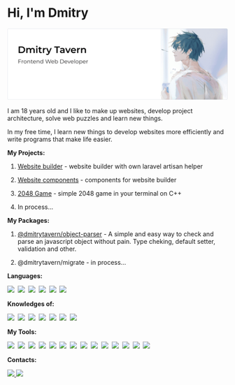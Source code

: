 # **Hi, I'm Dmitry**

<img src="./images/banner.png?raw=true" alt="Banner"/>

I am 18 years old and I like to make up websites, develop project architecture, solve web puzzles and learn new things.

In my free time, I learn new things to develop websites more efficiently and write programs that make life easier.

**My Projects:**

1. [Website builder](https://github.com/dmitrytavern/website-builder) - website builder with own laravel artisan helper

1. [Website components](https://github.com/dmitrytavern/website-components) - components for website builder

1. [2048 Game](https://github.com/dmitrytavern/dtavern-game-2048) - simple 2048 game in your terminal on C++

1. In process...

**My Packages:**

1. [@dmitrytavern/object-parser](https://github.com/dmitrytavern/dtavern-options) - A simple and easy way to check and parse an javascript object without pain. Type cheking, default setter, validation and other.

1. @dmitrytavern/migrate - in process...

**Languages:**

<img src="https://img.shields.io/badge/-HTML5-262626?style=flat&logo=html5&logoColor=E34F26" />&nbsp;
<img src="https://img.shields.io/badge/-PUG-262626?style=flat&logo=pug&logoColor=a86454" />&nbsp;
<img src="https://img.shields.io/badge/-CSS3-262626?style=flat&logo=css3&logoColor=1572B6" />&nbsp;
<img src="https://img.shields.io/badge/-SASS-262626?style=flat&logo=sass&logoColor=23CC6699" />&nbsp;
<img src="https://img.shields.io/badge/-JavaScript-262626?style=flat&logo=javascript" />&nbsp;
<img src="https://img.shields.io/badge/-TypeScript-262626?style=flat&logo=typescript" />&nbsp;

**Knowledges of:**

<img src="https://img.shields.io/badge/-npm-262626?style=flat&logo=npm" />&nbsp;
<img src="https://img.shields.io/badge/-Node-262626?style=flat&logo=node.js&logoColor=90C53F" />&nbsp;
<img src="https://img.shields.io/badge/-React-262626?style=flat&logo=react" />&nbsp;
<img src="https://img.shields.io/badge/-Vue-262626?style=flat&logo=Vue.js" />&nbsp;
<img src="https://img.shields.io/badge/-jQuery-262626?style=flat&logo=jQuery&logoColor=0769AD" />&nbsp;
<img src="https://img.shields.io/badge/-Docker-262626?style=flat&logo=docker&logoColor=2497ED" />&nbsp;
<img src="https://img.shields.io/badge/-Express-262626?style=flat&logo=express&logoColor=FFFF00" />&nbsp;

**My Tools:**

<img src="https://img.shields.io/badge/-Git-262626?style=flat&logo=git&logoColor=F05032" />&nbsp;
<img src="https://img.shields.io/badge/-Arch%20Linux-262626?style=flat&logo=archlinux&logoColor=1793D1" />&nbsp;
<img src="https://img.shields.io/badge/-Gulp-262626?style=flat&logo=gulp&logoColor=D54949" />&nbsp;
<img src="https://img.shields.io/badge/-Webpack-262626?style=flat&logo=webpack&logoColor=3074D7" />&nbsp;
<img src="https://img.shields.io/badge/-Rollup-262626?style=flat&logo=rollup.js&logoColor=F33132" />&nbsp;
<img src="https://img.shields.io/badge/-Jest-262626?style=flat&logo=jest&logoColor=C63D14" />&nbsp;
<img src="https://img.shields.io/badge/-Prettier-262626?style=flat&logo=prettier" />&nbsp;
<img src="https://img.shields.io/badge/-ESLint-262626?style=flat&logo=eslint&logoColor=4B32C3" />&nbsp;
<img src="https://img.shields.io/badge/-VS%20Code-262626?style=flat&logo=visual-studio-code&logoColor=007ACC" />&nbsp;
<img src="https://img.shields.io/badge/-Webstorm-262626?style=flat&logo=webstorm&logoColor=00CDD7" />&nbsp;
<img src="https://img.shields.io/badge/-Phpstorm-262626?style=flat&logo=phpstorm&logoColor=9850F5" />&nbsp;
<img src="https://img.shields.io/badge/-Sublime%20Text-262626?style=flat&logo=sublimetext&logoColor=FF9800" />&nbsp;
<img src="https://img.shields.io/badge/-Figma-262626?style=flat&logo=figma&logoColor=F24E1E" />&nbsp;
<img src="https://img.shields.io/badge/-Sketch-262626?style=flat&logo=sketch&logoColor=FFC100" />&nbsp;

**Contacts:**

<a href="https://www.codewars.com/users/Dmitry%20Tavern" target="_blank">
<img src="https://img.shields.io/badge/Codewars-262626?logo=codewars&logoColor=B1361E"/>
</a>
<a href="mailto:dogger.work@gmail.com" target="_blank">
<img src="https://img.shields.io/badge/dogger.work@gmail.com-262626?logo=Gmail&labelColor=262626"/>
</a>
